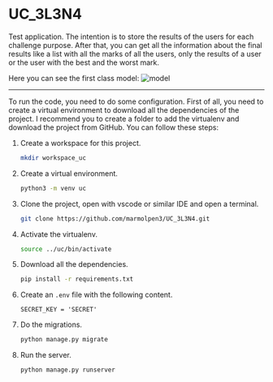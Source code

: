 # UC_3L3N4

Test application. The intention is to store the results of the users for each challenge purpose. After that, you can get all the information about the final results like a list with all the marks of all the users, only the results of a user or the user with the best and the worst mark.

Here you can see the first class model:
![model](https://user-images.githubusercontent.com/44238816/151700130-0980dad6-626e-4b8f-8bc2-59cd5f974121.jpg)

---

To run the code, you need to do some configuration. First of all, you need to create a virtual environment to download all the dependencies of the project. I recommend you to create a folder to add the virtualenv and download the project from GitHub. You can follow these steps:

1.  Create a workspace for this project.

    ```sh
    mkdir workspace_uc
    ```

2.  Create a virtual environment.

    ```sh
    python3 -m venv uc
    ```

3.  Clone the project, open with vscode or similar IDE and open a terminal.

    ```sh
    git clone https://github.com/marmolpen3/UC_3L3N4.git
    ```

4.  Activate the virtualenv.

    ```sh
    source ../uc/bin/activate
    ```

5.  Download all the dependencies.

    ```sh
    pip install -r requirements.txt
    ```

6.  Create an `.env` file with the following content.

    ```text
    SECRET_KEY = 'SECRET'
    ```

7.  Do the migrations.

    ```sh
    python manage.py migrate
    ```

8.  Run the server.

    ```sh
    python manage.py runserver
    ```
